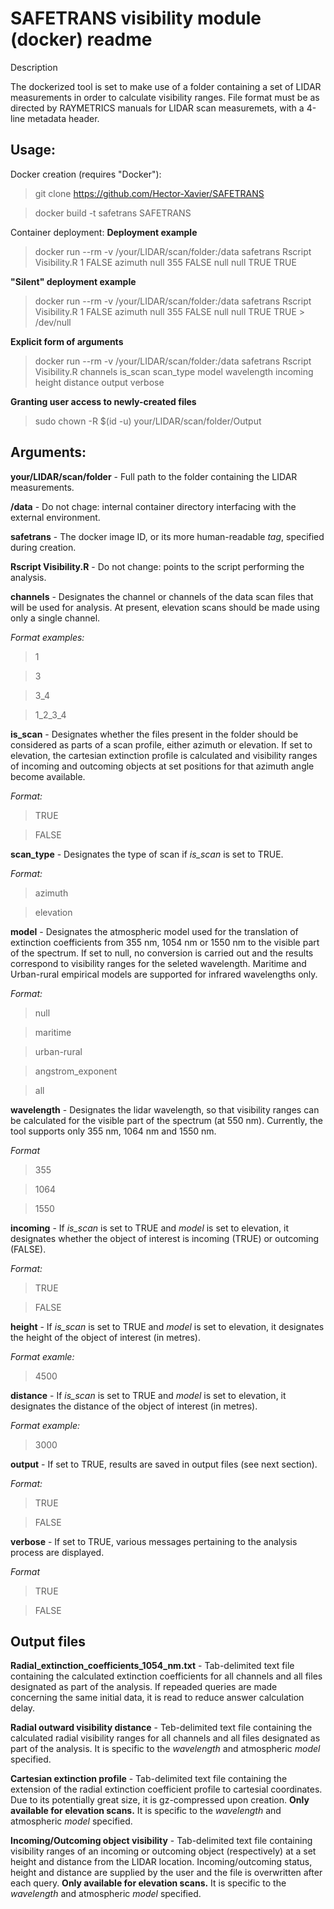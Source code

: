 # SAFETRANS visibility module (docker) readme

Description

The dockerized tool is set to make use of a folder containing a set of LIDAR measurements in order to calculate visibility ranges. File format must be as directed by RAYMETRICS manuals for LIDAR scan measuremets, with a 4-line metadata header.

## Usage:
Docker creation (requires "Docker"):
> git clone https://github.com/Hector-Xavier/SAFETRANS

> docker build -t safetrans SAFETRANS

Container deployment:
**Deployment example**
> docker run --rm -v /your/LIDAR/scan/folder:/data safetrans Rscript Visibility.R 1 FALSE azimuth null 355 FALSE null null TRUE TRUE

**"Silent" deployment example**
> docker run --rm -v /your/LIDAR/scan/folder:/data safetrans Rscript Visibility.R 1 FALSE azimuth null 355 FALSE null null TRUE TRUE > /dev/null

**Explicit form of arguments**
> docker run --rm -v /your/LIDAR/scan/folder:/data safetrans Rscript Visibility.R channels is_scan scan_type model wavelength incoming height distance output verbose

**Granting user access to newly-created files**
> sudo chown -R $(id -u) your/LIDAR/scan/folder/Output


## Arguments:
**your/LIDAR/scan/folder** - Full path to the folder containing the LIDAR measurements.

**/data** - Do not chage: internal container directory interfacing with the external environment.

**safetrans** - The docker image ID, or its more human-readable _tag_, specified during creation.

**Rscript Visibility.R** - Do not change: points to the script performing the analysis.

**channels** - Designates the channel or channels of the data scan files that will be used for analysis. At present, elevation scans should be made using only a single channel.

_Format examples:_
> 1

> 3

>3_4

> 1_2_3_4

**is_scan** - Designates whether the files present in the folder should be considered as parts of a scan profile, either azimuth or elevation. If set to elevation, the cartesian extinction profile is calculated and visibility ranges of incoming and outcoming objects at set positions for that azimuth angle become available.

_Format:_
> TRUE

> FALSE

**scan_type** - Designates the type of scan if _is_scan_ is set to TRUE.

_Format:_
> azimuth

> elevation

**model** - Designates the atmospheric model used for the translation of extinction coefficients from 355 nm, 1054 nm or 1550 nm to the visible part of the spectrum. If set to null, no conversion is carried out and the results correspond to visibility ranges for the seleted wavelength. Maritime and Urban-rural empirical models are supported for infrared wavelengths only. 

_Format:_
> null

> maritime

> urban-rural

> angstrom_exponent

> all

**wavelength** - Designates the lidar wavelength, so that visibility ranges can be calculated for the visible part of the spectrum (at 550 nm). Currently, the tool supports only 355 nm, 1064 nm and 1550 nm.

_Format_
> 355

> 1064

> 1550

**incoming** - If _is_scan_ is set to TRUE and _model_ is set to elevation, it designates whether the object of interest is incoming (TRUE) or outcoming (FALSE).

_Format:_
> TRUE

> FALSE

**height** - If _is_scan_ is set to TRUE and _model_ is set to elevation, it designates the height of the object of interest (in metres).

_Format examle:_
> 4500

**distance** - If _is_scan_ is set to TRUE and _model_ is set to elevation, it designates the distance of the object of interest (in metres).

_Format example:_
> 3000

**output** - If set to TRUE, results are saved in output files (see next section).

_Format:_
> TRUE

> FALSE

**verbose** - If set to TRUE, various messages pertaining to the analysis process are displayed.

_Format_
> TRUE

> FALSE


## Output files

**Radial_extinction_coefficients_1054_nm.txt** - Tab-delimited text file containing the calculated extinction coefficients for all channels and all files designated as part of the analysis. If repeaded queries are made concerning the same initial data, it is read to reduce answer calculation delay.

**Radial outward visibility distance** - Teb-delimited text file containing the calculated radial visibility ranges for all channels and all files designated as part of the analysis. It is specific to the _wavelength_ and atmospheric _model_ specified.

**Cartesian extinction profile** - Tab-delimited text file containing the extension of the radial extinction coefficient profile to cartesial coordinates. Due to its potentially great size, it is gz-compressed upon creation. **Only available for elevation scans.** It is specific to the _wavelength_ and atmospheric _model_ specified.

**Incoming/Outcoming object visibility** - Tab-delimited text file containing visibility ranges of an incoming or outcoming object (respectively) at a set height and distance from the LIDAR location. Incoming/outcoming status, height and distance are supplied by the user and the file is overwritten after each query. **Only available for elevation scans.** It is specific to the _wavelength_ and atmospheric _model_ specified.
